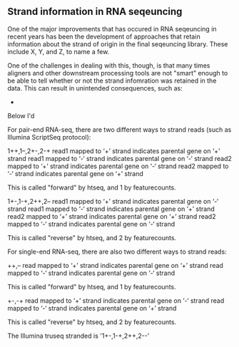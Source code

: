 ## Strand information in RNA seqeuncing

One of the major improvements that has occured in RNA seqeuncing in recent years has been the development of approaches that retain information about the strand of origin in the final seqeuncing library. These include X, Y, and Z, to name a few.

One of the challenges in dealing with this, though, is that many times aligners and other downstream processing tools are not "smart" enough to be able to tell whether or not the strand infomration was retained in the data. This can result in unintended consequences, such as:

- 


Below I'd 



For pair-end RNA-seq, there are two different ways to strand reads (such as Illumina ScriptSeq protocol):

1++,1–,2+-,2-+
read1 mapped to ‘+’ strand indicates parental gene on ‘+’ strand
read1 mapped to ‘-‘ strand indicates parental gene on ‘-‘ strand
read2 mapped to ‘+’ strand indicates parental gene on ‘-‘ strand
read2 mapped to ‘-‘ strand indicates parental gene on ‘+’ strand

This is called "forward" by htseq, and 1 by featurecounts.


1+-,1-+,2++,2–
read1 mapped to ‘+’ strand indicates parental gene on ‘-‘ strand
read1 mapped to ‘-‘ strand indicates parental gene on ‘+’ strand
read2 mapped to ‘+’ strand indicates parental gene on ‘+’ strand
read2 mapped to ‘-‘ strand indicates parental gene on ‘-‘ strand

This is called "reverse" by htseq, and 2 by featurecounts.



For single-end RNA-seq, there are also two different ways to strand reads:

++,–
read mapped to ‘+’ strand indicates parental gene on ‘+’ strand
read mapped to ‘-‘ strand indicates parental gene on ‘-‘ strand

This is called "forward" by htseq, and 1 by featurecounts.


+-,-+
read mapped to ‘+’ strand indicates parental gene on ‘-‘ strand
read mapped to ‘-‘ strand indicates parental gene on ‘+’ strand

This is called "reverse" by htseq, and 2 by featurecounts.



The Illumina truseq stranded is '1+-,1-+,2++,2--'
